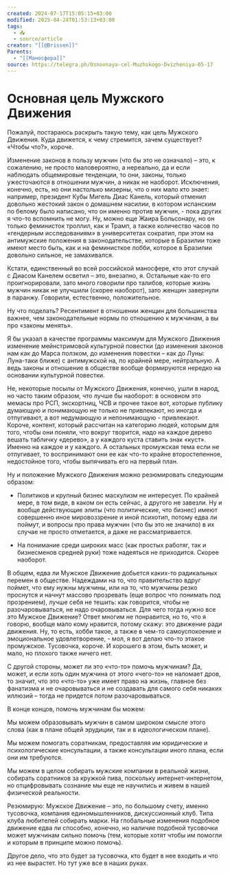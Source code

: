 ```yaml
---
created: 2024-07-17T15:05:15+03:00
modified: 2025-04-24T01:53:13+03:00
tags:
  - 📥
  - source/article
creator: "[[@Brissen]]"
Parents:
  - "[[Маносфера]]"
source: https://telegra.ph/Osnovnaya-cel-Muzhskogo-Dvizheniya-05-17
---
```


# Основная цель Мужского Движения

Пожалуй, постараюсь раскрыть такую тему, как цель Мужского Движения. Куда движется, к чему стремится, зачем существует? «Чтобы что?», короче.

Изменение законов в пользу мужчин (что бы это не означало) – это, к сожалению, не просто маловероятно, а нереально, да и если наблюдать общемировые тенденции, то они, законы, только ужесточаются в отношении мужчин, а никак не наоборот. Исключения, конечно, есть, но они настолько мизерны, что о них мало кто знает: например, президент Кубы Мигель Диас Канель, который отменил довольно жестокий закон о домашнем насилии, в котором испанским по белому было написано, что он именно против мужчин, - пока других я что-то вспомнить не могу. Ну, можно еще Жаира Больсонару, но он только феминисток троллил, как и Трамп, а также количество часов по «гендерным исследованиям» в университетах сократил, при этом на антимужские положения в законодательстве, которые в Бразилии тоже имеют место быть, как и на феминисткое лобби, которое в Бразилии довольно сильное, не замахивался.

Кстати, единственный во всей российской маносфере, кто этот случай с Диасом Канелем осветил – это, внезапно, я. Остальные как-то его проигнорировали, зато много говорили про талибов, которые жизнь мужчин никак не улучшили (скорее наоборот), зато женщин завернули в паранжу. Говорили, естественно, положительное.

Ну что поделать? Ресентимент в отношении женщин для большинства важнее, чем законодательные нормы по отношению к мужчинам, а вы про «законы менять».

Я бы указал в качестве программы максимум для Мужского Движения изменение мейнстримовой культурной повестки (до изменения законов нам как до Марса ползком, до изменения повестки – как до Луны: Луна-таки ближе) с антимужской на, по крайней мере, нейтральную. А ведь законы и отношение в обществе вообще формируются нередко на основании культурной повестки.

Не, некоторые посылы от Мужского Движения, конечно, ушли в народ, но часто таким образом, что лучше бы наоборот: в основном это мемасы про РСП, экскортниц, ЧСВ и прочее такое вот, которые публику думающую и понимающую не только не привлекают, но иногда и отпугивают, а вот недумающую и непонимающую - привлекают. Короче, контент, который рассчитан на категорию людей, которым для того, чтобы они поняли, что вокруг творится, надо на каждое дерево вешать табличку «дерево», а у каждого куста ставить знак «куст». Именно на каждое и у каждого. А остальных промужская тема если не отпугивает, то воспринимают они ее как что-то крайне второстепенное, недостойное того, чтобы выпячивать его на первый план.

Ну и положение Мужского Движения можно резюмировать следующим образом:

- Политиков и крупный бизнес маскулизм не интересует. По крайней мере, в том виде, в каком он есть сейчас, а другого не завезли. Ну и вообще действующие элиты (что политические, что бизнес) имеют совершенно иное мировоззрение и иной психотип, потому едва ли поймут, и вопросы про права мужчин (что бы это не значило) в их случае не просто отметается, а даже не рассматривается.

- На понимание среди широких масс (как простых работяг, так и бизнесменов средней руки) тоже надеяться не приходится. Скорее наоборот.

В общем, едва ли Мужское Движение добьется каких-то радикальных перемен в обществе. Надеждами на то, что правительство вдруг поймет, что ему нужны мужчины, или на то, что мужчины резко проснутся и начнут массово прозревать (еще вопрос что понимать под прозрением), лучше себя не тешить: как говорится, чтобы не разочаровываться, не надо очаровываться. Для чего тогда нужно все это Мужское Движение? Ответ многим не понравится, но то, что я говорю, вообще мало кому нравится, потому скажу: это движение ради движения. Ну, то есть, хобби такое, а также в чем-то самоуспокоение и эмоциональное удовлетворение, - мол, я вот делаю что-то этакое промужское. Тусовочка, короче. И хорошего в этом, быть может, и мало, но плохого также ничего нет.

С другой стороны, может ли это «что-то» помочь мужчинам? Да, может, и если хоть один мужчина от этого «чего-то» не наломает дров, то значит, что это «что-то» уже имеет право на жизнь, главное без фанатизма и не очаровываться и не создавать для самого себя никаких иллюзий – тогда не придется потом разочаровываться.

В конце концов, помочь мужчинам бы можем:

Мы можем образовывать мужчин в самом широком смысле этого слова (как в плане общей эрудиции, так и в идеологическом плане).

Мы можем помогать соратникам, предоставляя им юридические и психологические консультации, а также консультации иного плана, если они им требуются.

Мы можем в целом собирать мужские компании в реальной жизни, собирать соратников за кружкой пива, поскольку интернет-интернетом, но отцифровывать сознание мы еще не научились и живем в нашей физической реальности.

Резюмирую: Мужское Движение – это, по большому счету, именно тусовочка, компания единомышленников, дискуссионный клуб. Типа клуба любителей собирать марки. На глобальные изменения подобное движение едва ли способно, конечно, но наличие подобной тусовочки может мужчинам сильно помочь (тем, которые хотят чтобы им помогли и которым в принципе можно помочь).

Другое дело, что это будет за тусовочка, кто будет в нее входить и что из нее вырастет. Но тут уже все в наших руках.
